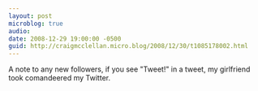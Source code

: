 ```yaml
---
layout: post
microblog: true
audio: 
date: 2008-12-29 19:00:00 -0500
guid: http://craigmcclellan.micro.blog/2008/12/30/t1085178002.html
---
```

A note to any new followers, if you see "Tweet!" in a tweet, my girlfriend took comandeered my Twitter.
